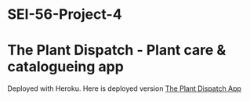 # SEI-56-Project-4
# The Plant Dispatch - Plant care & catalogueing app

Deployed with Heroku. Here is deployed version [The Plant Dispatch App](https://theplantdispatch.herokuapp.com/)
